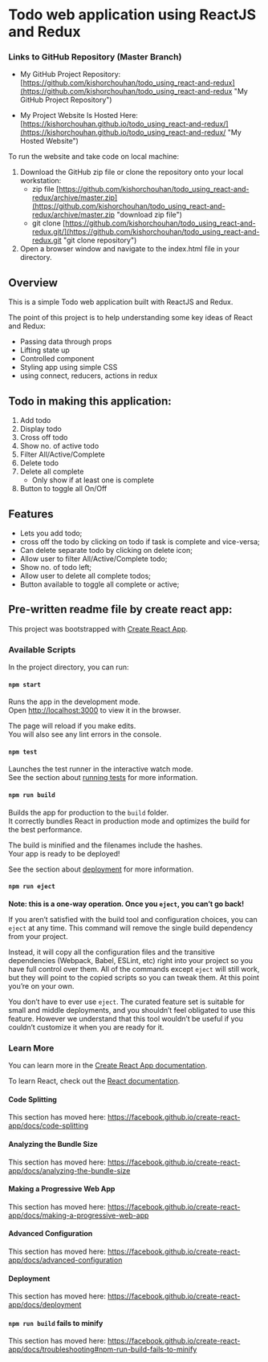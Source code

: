 # Todo web application using ReactJS and Redux

### Links to GitHub Repository (Master Branch)

- My GitHub Project Repository: [https://github.com/kishorchouhan/todo_using_react-and-redux](https://github.com/kishorchouhan/todo_using_react-and-redux "My GitHub Project Repository")

- My Project Website Is Hosted Here: [https://kishorchouhan.github.io/todo_using_react-and-redux/](https://kishorchouhan.github.io/todo_using_react-and-redux/ "My Hosted Website")

To run the website and take code on local machine:

1. Download the GitHub zip file or clone the repository onto your local workstation:
   - zip file [https://github.com/kishorchouhan/todo_using_react-and-redux/archive/master.zip](https://github.com/kishorchouhan/todo_using_react-and-redux/archive/master.zip "download zip file")
   - git clone [https://github.com/kishorchouhan/todo_using_react-and-redux.git/](https://github.com/kishorchouhan/todo_using_react-and-redux.git "git clone repository")
2. Open a browser window and navigate to the index.html file in your directory.

## Overview

This is a simple Todo web application built with ReactJS and Redux.

The point of this project is to help understanding some key ideas of React and Redux:

- Passing data through props
- Lifting state up
- Controlled component
- Styling app using simple CSS
- using connect, reducers, actions in redux

## Todo in making this application:

1. Add todo
2. Display todo
3. Cross off todo
4. Show no. of active todo
5. Filter All/Active/Complete
6. Delete todo
7. Delete all complete
   - Only show if at least one is complete
8. Button to toggle all On/Off

## Features

- Lets you add todo;
- cross off the todo by clicking on todo if task is complete and vice-versa;
- Can delete separate todo by clicking on delete icon;
- Allow user to filter All/Active/Complete todo;
- Show no. of todo left;
- Allow user to delete all complete todos;
- Button available to toggle all complete or active;

## Pre-written readme file by create react app:

This project was bootstrapped with [Create React App](https://github.com/facebook/create-react-app).

### Available Scripts

In the project directory, you can run:

#### `npm start`

Runs the app in the development mode.<br>
Open [http://localhost:3000](http://localhost:3000) to view it in the browser.

The page will reload if you make edits.<br>
You will also see any lint errors in the console.

#### `npm test`

Launches the test runner in the interactive watch mode.<br>
See the section about [running tests](https://facebook.github.io/create-react-app/docs/running-tests) for more information.

#### `npm run build`

Builds the app for production to the `build` folder.<br>
It correctly bundles React in production mode and optimizes the build for the best performance.

The build is minified and the filenames include the hashes.<br>
Your app is ready to be deployed!

See the section about [deployment](https://facebook.github.io/create-react-app/docs/deployment) for more information.

#### `npm run eject`

**Note: this is a one-way operation. Once you `eject`, you can’t go back!**

If you aren’t satisfied with the build tool and configuration choices, you can `eject` at any time. This command will remove the single build dependency from your project.

Instead, it will copy all the configuration files and the transitive dependencies (Webpack, Babel, ESLint, etc) right into your project so you have full control over them. All of the commands except `eject` will still work, but they will point to the copied scripts so you can tweak them. At this point you’re on your own.

You don’t have to ever use `eject`. The curated feature set is suitable for small and middle deployments, and you shouldn’t feel obligated to use this feature. However we understand that this tool wouldn’t be useful if you couldn’t customize it when you are ready for it.

### Learn More

You can learn more in the [Create React App documentation](https://facebook.github.io/create-react-app/docs/getting-started).

To learn React, check out the [React documentation](https://reactjs.org/).

#### Code Splitting

This section has moved here: https://facebook.github.io/create-react-app/docs/code-splitting

#### Analyzing the Bundle Size

This section has moved here: https://facebook.github.io/create-react-app/docs/analyzing-the-bundle-size

#### Making a Progressive Web App

This section has moved here: https://facebook.github.io/create-react-app/docs/making-a-progressive-web-app

#### Advanced Configuration

This section has moved here: https://facebook.github.io/create-react-app/docs/advanced-configuration

#### Deployment

This section has moved here: https://facebook.github.io/create-react-app/docs/deployment

#### `npm run build` fails to minify

This section has moved here: https://facebook.github.io/create-react-app/docs/troubleshooting#npm-run-build-fails-to-minify
